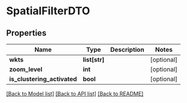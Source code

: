 # SpatialFilterDTO

## Properties
Name | Type | Description | Notes
------------ | ------------- | ------------- | -------------
**wkts** | **list[str]** |  | [optional] 
**zoom_level** | **int** |  | [optional] 
**is_clustering_activated** | **bool** |  | [optional] 

[[Back to Model list]](../README.md#documentation-for-models) [[Back to API list]](../README.md#documentation-for-api-endpoints) [[Back to README]](../README.md)

